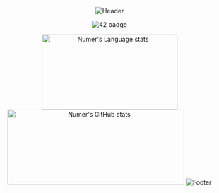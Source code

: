 <div align="center">

![Header](https://capsule-render.vercel.app/api?type=waving&color=507EA4&height=130&section=header)
  
![42 badge](https://img.shields.io/badge/42SEOUL-black?style=plastic&logo=42)
  
<!--![Anurag's GitHub stats](https://github-readme-stats-git-masterrstaa-rickstaa.vercel.app/api?username=numerical43&show_icons=true&theme=buefy)
[![Top Langs](https://github-readme-stats-git-masterrstaa-rickstaa.vercel.app/api/top-langs/?username=numerical43&layout=compact&theme=buefy)](https://github.com/anuraghazra/github-readme-stats) -->
<img height='170' width='307' src="https://github-readme-stats-git-master-rstaa-rickstaa.vercel.app/api/top-langs/?username=numerical43&layout=compact&langs_count=10&role=OWNER,COLLABORATOR&theme=buefy" alt="Numer's Language stats" /> <img height='170' width='400' src="https://github-readme-stats-git-masterrstaa-rickstaa.vercel.app/api?username=numerical43&show_icons=true&theme=buefy" alt="Numer's GitHub stats" />
![Footer](https://capsule-render.vercel.app/api?type=waving&color=507EA4&height=130&section=footer) 
</div>

